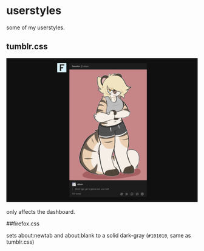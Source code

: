 # userstyles

some of my userstyles.

## tumblr.css

![tumblr.css preview](.images/tumblr.css.png)

only affects the dashboard.

##firefox.css

sets about:newtab and about:blank to a solid dark-gray (`#101010`, same as tumblr.css)
